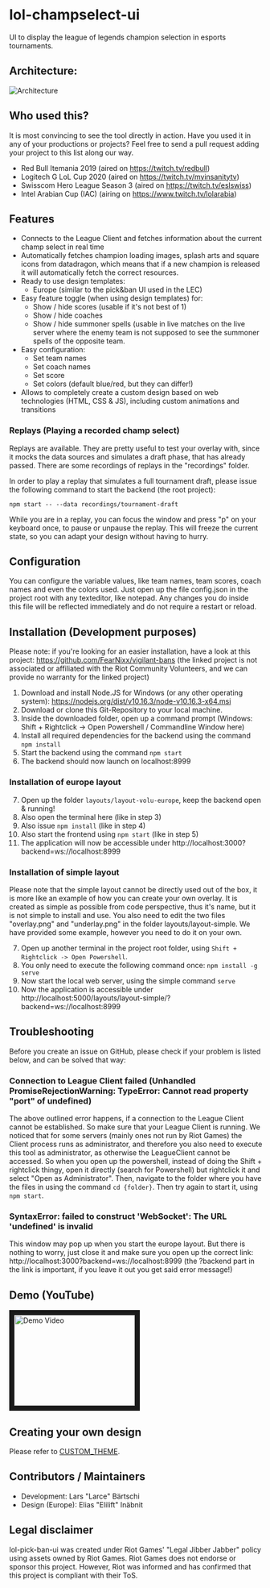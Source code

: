 # lol-champselect-ui
UI to display the league of legends champion selection in esports tournaments.

## Architecture:
![Architecture](Architecture.png)

## Who used this?
It is most convincing to see the tool directly in action. Have you used it in any of your productions or projects? Feel free to send a pull request adding your project to this list along our way.

- Red Bull Itemania 2019 (aired on https://twitch.tv/redbull)
- Logitech G LoL Cup 2020 (aired on https://twitch.tv/myinsanitytv)
- Swisscom Hero League Season 3 (aired on https://twitch.tv/eslswiss)
- Intel Arabian Cup (IAC) (airing on https://www.twitch.tv/lolarabia)

## Features
- Connects to the League Client and fetches information about the current champ select in real time
- Automatically fetches champion loading images, splash arts and square icons from datadragon, which means that if a new champion
is released it will automatically fetch the correct resources.
- Ready to use design templates:
  - Europe (similar to the pick&ban UI used in the LEC)
- Easy feature toggle (when using design templates) for:
  - Show / hide scores (usable if it's not best of 1)
  - Show / hide coaches
  - Show / hide summoner spells (usable in live matches on the live server where the enemy team is not supposed to see the summoner 
  spells of the opposite team.
- Easy configuration:
  - Set team names
  - Set coach names
  - Set score
  - Set colors (default blue/red, but they can differ!)
- Allows to completely create a custom design based on web technologies (HTML, CSS & JS), including custom animations and
transitions

### Replays (Playing a recorded champ select)
Replays are available. They are pretty useful to test your overlay with, since it mocks the data sources and simulates a draft phase, that has already passed. There are some recordings of replays in the "recordings" folder.

In order to play a replay that simulates a full tournament draft, please issue the following command to start the backend (the root project):

`npm start -- --data recordings/tournament-draft`

While you are in a replay, you can focus the window and press "p" on your keyboard once, to pause or unpause the replay. This will freeze the current state, so you can adapt your design without having to hurry.

## Configuration
You can configure the variable values, like team names, team scores, coach names and even the colors used. Just open up the file config.json in the project root with any texteditor, like notepad. Any changes you do inside this file will be reflected immediately and do not require a restart or reload.

## Installation (Development purposes)
Please note: if you're looking for an easier installation, have a look at this project: https://github.com/FearNixx/vigilant-bans (the linked project is not associated or affiliated with the Riot Community Volunteers, and we can provide no warranty for the linked project)

1. Download and install Node.JS for Windows (or any other operating system): https://nodejs.org/dist/v10.16.3/node-v10.16.3-x64.msi
2. Download or clone this Git-Repository to your local machine.
3. Inside the downloaded folder, open up a command prompt (Windows: Shift + Rightclick -> Open Powershell / Commandline Window here)
4. Install all required dependencies for the backend using the command `npm install`
5. Start the backend using the command `npm start`
6. The backend should now launch on localhost:8999

### Installation of europe layout
7. Open up the folder `layouts/layout-volu-europe`, keep the backend open & running!
8. Also open the terminal here (like in step 3)
9. Also issue `npm install` (like in step 4)
10. Also start the frontend using `npm start` (like in step 5)
11. The application will now be accessible under http://localhost:3000?backend=ws://localhost:8999

### Installation of simple layout
Please note that the simple layout cannot be directly used out of the box, it is more like an example of how you can create your own overlay. It is created as simple as possible from code perspective, thus it's name, but it is not simple to install and use.
You also need to edit the two files "overlay.png" and "underlay.png" in the folder layouts/layout-simple. We have provided some example, however you need to do it on your own.

7. Open up another terminal in the project root folder, using `Shift + Rightclick -> Open Powershell`.
8. You only need to execute the following command once: `npm install -g serve`
9. Now start the local web server, using the simple command `serve`
10. Now the application is accessible under http://localhost:5000/layouts/layout-simple/?backend=ws://localhost:8999

## Troubleshooting
Before you create an issue on GitHub, please check if your problem is listed below, and can be solved that way:

### Connection to League Client failed (Unhandled PromiseRejectionWarning: TypeError: Cannot read property "port" of undefined)
The above outlined error happens, if a connection to the League Client cannot be established. So make sure that your League Client is running. We noticed that for some servers (mainly ones not run by Riot Games) the Client process runs as administrator, and therefore you also need to execute this tool as administrator, as otherwise the LeagueClient cannot be accessed. So when you open up the powershell, instead of doing the Shift + rightclick thingy, open it directly (search for Powershell) but rightclick it and select "Open as Administrator". Then, navigate to the folder where you have the files in using the command `cd {folder}`. Then try again to start it, using `npm start`.

### SyntaxError: failed to construct 'WebSocket': The URL 'undefined' is invalid
This window may pop up when you start the europe layout. But there is nothing to worry, just close it and make sure you open up the correct link: http://localhost:3000?backend=ws://localhost:8999 (the ?backend part in the link is important, if you leave it out you get said error message!)

## Demo (YouTube)
<a href="http://www.youtube.com/watch?feature=player_embedded&v=u-CTYFDBtqE
" target="_blank"><img src="http://img.youtube.com/vi/u-CTYFDBtqE/0.jpg" 
alt="Demo Video" width="240" height="180" border="10" /></a>

## Creating your own design
Please refer to [CUSTOM_THEME](CUSTOM_THEME.md).

## Contributors / Maintainers
- Development: Lars "Larce" Bärtschi
- Design (Europe): Elias "Elilift" Inäbnit

## Legal disclaimer
lol-pick-ban-ui was created under Riot Games' "Legal Jibber Jabber" policy using assets owned by Riot Games. Riot Games does not endorse or sponsor this project.
However, Riot was informed and has confirmed that this project is compliant with their ToS.
